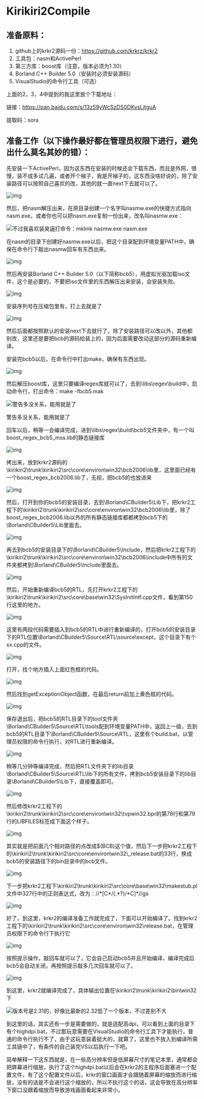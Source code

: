 # Kirikiri2Compile
## 准备原料：

1. github上的krkr2源码一份：https://github.com/krkrz/krkr2
2. 工具包：nasm和ActivePerl
3. 第三方库：boost库（注意，版本必须为1.30）
4. Borland C++ Builder 5.0（安装时必须安装源码）
5. VisualStudio的命令行工具（可选）

上面的2，3，4中提到的我这里放个下载地址：

链接：https://pan.baidu.com/s/13z59yWcSzDS0DKvsLjtguA

提取码：sora

## 准备工作（以下操作最好都在管理员权限下进行，避免出什么莫名其妙的错）：

先安装一下ActivePerl，因为这东西在安装的时候还会下载东西，而且是外网，很慢，装不成多试几遍，或者开个梯子，我是开梯子的，这东西没啥好说的，除了安装路径可以按照自己喜欢的改，其他的就一直next下去就可以了。

![img](https://github.com/Yamilemon/Kirikiri2Compile/blob/main/img1.jpg)

然后，把nasm解压出来，在原目录创建一个名字叫nasmw.exe的快捷方式指向nasm.exe，或者你也可以把nasm.exe复制一份出来，改名叫nasmw.exe：

![不过我喜欢装臭逼打命令：mklink nasmw.exe nasm.exe](https://github.com/Yamilemon/Kirikiri2Compile/blob/main/img2.jpg)

在nasm的目录下创建好nasmw.exe以后，把这个目录配到环境变量PATH中，确保在命令行下敲出nasmw回车有东西出来。

![img](https://github.com/Yamilemon/Kirikiri2Compile/blob/main/img3.jpg)

然后再安装Borland C++ Builder 5.0（以下简称bcb5），用虚拟光驱加载iso文件，这个是必要的，不要把iso文件里的东西解压出来安装，会安装失败。

![img](https://github.com/Yamilemon/Kirikiri2Compile/blob/main/img4.jpg)

安装序列号在压缩包里有，打上去就是了

![img](https://github.com/Yamilemon/Kirikiri2Compile/blob/main/img5.jpg)

然后后面都按照默认的安装next下去就行了，除了安装路径可以改以外，其他都别改，这里还是要把bcb的源码给装上的，因为后面需要改动这部分的源码重新编译。

安装完bcb5以后，在命令行中打出make，确保有东西出现。

![img](https://github.com/Yamilemon/Kirikiri2Compile/blob/main/img6.jpg)

然后解压boost库，这里只要编译regex库就可以了，去到\libs\regex\build中，启动命令行，打出命令：make -fbcb5.mak

![警告多没关系，能用就是了](https://github.com/Yamilemon/Kirikiri2Compile/blob/main/img7.jpg)

警告多没关系，能用就是了

回车以后，稍等一会编译完成，进到\libs\regex\build\bcb5文件夹中，有一个叫boost_regex_bcb5_mss.lib的静态链接库

![img](https://github.com/Yamilemon/Kirikiri2Compile/blob/main/img8.jpg)

拷出来，放到krkr2源码的\kirikiri2\trunk\kirikiri2\src\core\environ\win32\bcb2006\lib里，这里面已经有一个boost_regex_bcb2006.lib了，无视，把bcb5的也放进来

![img](https://github.com/Yamilemon/Kirikiri2Compile/blob/main/img9.jpg)

然后，打开到你的bcb5的安装目录，去到\Borland\CBuilder5\Lib下，把krkr2工程下的\kirikiri2\trunk\kirikiri2\src\core\environ\win32\bcb2006\lib里，除了boost_regex_bcb2006.lib以外的所有静态链接库都都拷到bcb5下的\Borland\CBuilder5\Lib里面去。

![img](https://github.com/Yamilemon/Kirikiri2Compile/blob/main/img10.jpg)

再去到bcb5的安装目录下的\Borland\CBuilder5\Include，然后把krkr2工程下的\kirikiri2\trunk\kirikiri2\src\core\environ\win32\bcb2006\include中所有的文件夹都拷到\Borland\CBuilder5\Include里面去。

![img](https://github.com/Yamilemon/Kirikiri2Compile/blob/main/img11.jpg)

然后，开始重新编译bcb5的RTL，先打开krkr2工程下的\kirikiri2\trunk\kirikiri2\src\core\base\win32\SysInitIntf.cpp文件，看到第150行这里的地方。

![img](https://github.com/Yamilemon/Kirikiri2Compile/blob/main/img12.jpg)

这里有两段代码需要插入到bcb5的RTL中进行重新编译的，打开bcb5的安装目录下的RTL位置\Borland\CBuilder5\Source\RTL\source\except，这个目录下有个xx.cpp的文件。

![img](https://github.com/Yamilemon/Kirikiri2Compile/blob/main/img13.jpg)

打开，找个地方插入上面红色框的代码。

![img](https://github.com/Yamilemon/Kirikiri2Compile/blob/main/img14.jpg)

然后找到getExceptionObject函数，在最后return前加上黄色框的代码。

![img](https://github.com/Yamilemon/Kirikiri2Compile/blob/main/img15.jpg)

保存退出后，把bcb5的RTL目录下的tool文件夹\Borland\CBuilder5\Source\RTL\tools配到环境变量PATH中，返回上一级，去到bcb5的RTL目录下\Borland\CBuilder5\Source\RTL，这里有个build.bat，以管理员权限的命令行执行，对RTL进行重新编译。

![img](https://github.com/Yamilemon/Kirikiri2Compile/blob/main/img16.jpg)

稍等几分钟等编译完成，然后把RTL文件夹下的lib目录\Borland\CBuilder5\Source\RTL\lib下的所有文件，拷到bcb5安装目录下的lib目录\Borland\CBuilder5\Lib下，直接覆盖即可。

![img](https://github.com/Yamilemon/Kirikiri2Compile/blob/main/img17.jpg)

然后修改krkr2工程下的\kirikiri2\trunk\kirikiri2\src\core\environ\win32\tvpwin32.bpr的第78行和第79行的LIBFILES标签成下面这个样子。

![img](https://github.com/Yamilemon/Kirikiri2Compile/blob/main/img18.jpg)

其实就是把前面几个相对路径的点改成$(BCB)这个值，然后下一步把krkr2工程下的\kirikiri2\trunk\kirikiri2\src\core\environ\win32\\_release.bat的33行，换成bcb5的安装路径下的bin目录中的bcb文件。

![img](https://github.com/Yamilemon/Kirikiri2Compile/blob/main/img19.jpg)

下一步把krkr2工程下\kirikiri2\trunk\kirikiri2\src\core\base\win32\makestub.pl文件中327行中的正则表达式，改为：/\/\*\[C\*\/(.*?)\/\*C]\*\//gs

![img](https://github.com/Yamilemon/Kirikiri2Compile/blob/main/img20.jpg)

好了，到这里，krkr2的编译准备工作就完成了，下面可以开始编译了。找到krkr2工程下的\kirikiri2\trunk\kirikiri2\src\core\environ\win32\release.bat，在管理员权限下的命令行下执行它

![img](https://github.com/Yamilemon/Kirikiri2Compile/blob/main/img21.jpg)

按照提示操作，敲回车就可以了，它会自己启动bcb5并且开始编译，编译完成后bcb5会自动关闭，再按照提示敲多几次回车就可以了。

![img](https://github.com/Yamilemon/Kirikiri2Compile/blob/main/img22.jpg)

到这里，krkr2就编译完成了，具体输出位置在\kirikiri2\trunk\kirikiri2\bin\win32下

![版本号是2.31的，好像比最新的2.32低了一个版本，不过差别不大](https://github.com/Yamilemon/Kirikiri2Compile/blob/main/img23.jpg)

到这里的话，其实还有一步是需要做的，就是适配高dpi，可以看到上面的目录下有个highdpi.bat，不过那玩意需要在VisualStudio的命令行工具下才能执行，普通的命令行执行不了，由于这玩意装着挺大的，就算了，这里也不放入到编译所需工具链中了，有条件的自己装完VS以后执行一下吧。

简单解释一下这东西就是，在一些高分辨率但是低屏幕尺寸的笔记本里，通常都会把屏幕进行缩放，执行了这个highdpi.bat以后会在krkr2的主程序后面塞进一个配置文件，有了这个配置文件以后，krkr的窗口画面才会跟随着屏幕的缩放而进行缩放，没有的话是不会进行这个缩放的，所以不执行这个的话，这会导致在高分辨率下窗口没跟着缩放而导致游戏画面看起来非常小。
